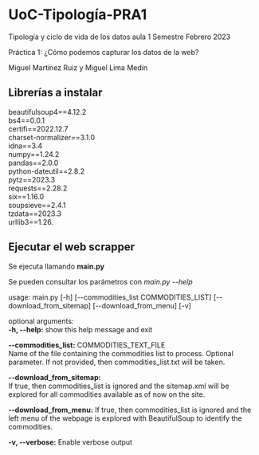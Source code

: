 # UoC-Tipología-PRA1
Tipología y ciclo de vida de los datos aula 1
Semestre Febrero 2023

Práctica 1: ¿Cómo podemos capturar los datos de la web?

Miguel Martínez Ruiz y Miguel Lima Medín

## Librerías a instalar
beautifulsoup4==4.12.2  
bs4==0.0.1  
certifi==2022.12.7  
charset-normalizer==3.1.0  
idna==3.4  
numpy==1.24.2  
pandas==2.0.0  
python-dateutil==2.8.2  
pytz==2023.3  
requests==2.28.2  
six==1.16.0  
soupsieve==2.4.1  
tzdata==2023.3  
urllib3==1.26. 

## Ejecutar el web scrapper
Se ejecuta llamando **main.py**

Se pueden consultar los parámetros con _main.py --help_

usage: main.py [-h] [--commodities_list COMMODITIES_LIST] [--download_from_sitemap] [--download_from_menu] [-v]
                                                                                                               
optional arguments:                                                                                            
  **-h, --help:**            show this help message and exit  
 
 **--commodities_list:** COMMODITIES_TEXT_FILE   
Name of the file containing the commodities list to process. Optional parameter. If not provided, then commodities_list.txt will be taken.  
  
**--download_from_sitemap:**  
If true, then commodities_list is ignored and the sitemap.xml will be explored for all commodities available as of now on the site.  
  
**--download_from_menu:**  If true, then commodities_list is ignored and the left menu of the webpage is explored with BeautifulSoup to identify the commodities.  
  
**-v, --verbose:**         Enable verbose output
